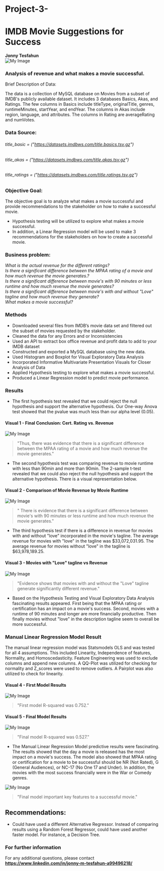# Project-3- 
 
# IMDB Movie Suggestions for Success 

**Jonny Tesfahun**\
![My Image](Images\IMDb_Header_Page.jpg)

### Analysis of revenue and what makes a movie successful. 

Brief Description of Data:

The data is a collection of MySQL database on Movies from a subset of IMDB's publicly available dataset. It includes 3 databases Basics, Akas, and Ratings. The few columns in Basics include titleType, originalTitle, genres, runtimeMinutes, startYear, and endYear. The columns in Akas include region, language, and attributes. The columns in Rating are averageRating and numVotes. 

### Data Source:

###### title_basic = ("https://datasets.imdbws.com/title.basics.tsv.gz")
###### title_akas = ("https://datasets.imdbws.com/title.akas.tsv.gz")
###### title_ratings = ("https://datasets.imdbws.com/title.ratings.tsv.gz")


### Objective Goal:

The objective goal is to analyze what makes a movie successful and provide recommendations to the stakeholder on how to make a successful movie. 
- Hypothesis testing will be utilized to explore what makes a movie successful. 
- In addition, a Linear Regression model will be used to make 3 recommendations for the stakeholders on how to create a successful movie.

### Business problem:

*What is the actual revenue for the different ratings?*\
*Is there a significant difference between the MPAA rating of a movie and how much revenue the movie generates.?*\
*Is there a significant difference between movie's with 90 minutes or less runtime and how much revenue the movie generates?*\
*Is there a significant difference between movie's with and without "Love" tagline and how much revenue they generate?*\
*What makes a movie successful?*


### Methods
- Downloaded several files from IMDB’s movie data set and filtered out the subset of movies requested by the stakeholder.
- Cleaned the data for any Errors and or Inconsistencies
- Used an API to extract box office revenue and profit data to add to your IMDB dataset
- Constructed and exported a MySQL database using the new data.
- Used Histogram and Boxplot for Visual Exploratory Data Analysis
- Incorporated Informative Multivariate Presentation Visuals for Closer Analysis of Data
 - Applied Hypothesis testing to explore what makes a movie successful.
- Produced a Linear Regression model to predict movie performance.


### Results 

- The first hypothesis test revealed that we could reject the null hypothesis and support the alternative hypothesis. Our One-way Anova test showed that the pvalue was much less than our alpha level (0.05). 

#### Visual 1 - Final Conclusion: Cert. Rating vs. Revenue
![My Image](Images/movie%20rating%20rev.png)
> "Thus, there was evidence that there is a significant difference between the MPAA rating of a movie and how much revenue the movie generates."
> 

- The second hypothesis test was comparing revenue to movie runtime with less than 90min and more than 90min. The 2-sample t-test revealed that we could also reject the null hypothesis and support the alternative hypothesis. There is a visual representation below.
 #### Visual 2 - Comparison of Movie Revenue by Movie Runtime
![My Image](Images/movie%20runtime%20rev.png)
> " There is evidence that there is a significant difference between movie's with 90 minutes or less runtime and how much revenue the movie generates."
> 

- The third hypothesis test if there is a difference in revenue for movies with and without "love" incorporated in the movie's tagline. The average revenue for movies with "love" in the tagline was $33,072,031.95. The average revenue for movies without "love" in the tagline is $63,978,189.25.

#### Visual 3 -  Movies with "Love" tagline vs Revenue
![My Image](Images/movie%20love%20tagline.png)
> "Evidence shows that movies with and without the "Love" tagline generate significantly different revenue." 
>

- Based on the Hypothesis Testing and Visual Exploratory Data Analysis fascinating results appeared. First being that the MPAA rating or certification has an impact on a movie's success. Second, movies with a runtime of 90 minutes and longer are more financially productive. Then finally movies without "love" in the description tagline seem to overall be more successful. 


### Manual Linear Regression Model Result 

The manual linear regression model was Statsmodels OLS and was tested for all 4 assumptions. This included Linearity, Independence of features, Normality,  and Homoscedasticity. Feature Engineering was used to exclude columns and append new columns. A QQ-Plot was utilized for checking for normality and Z_scores were used to remove outliers. A Pairplot was also utilized to check for linearity. 

#### Visual 4 - First Model Results
![My Image](Images/first_model_results.png)
> "First model R-squared was 0.752." 
>

#### Visual 5 - Final Model Results
![My Image](Images/final1_model_result.png)
> "Final model R-squared was 0.527." 
>

- The Manual Linear Regression Model predictive results were fascinating. The results showed that the day a movie is released has the most impact on a movie's success. The model also showed that MPAA rating or certification for a movie to be successful should be NR (Not Rated), G (General Audiences), or NC-17 (No One 17 and Under). In addition, the movies with the most success financially were in the War or Comedy genres.   

![My Image](Images/model_important%20_column.png)
> "Final model important key features to a successful movie." 
>


## Recommendations:

- Could have used a different Alternative Regressor. Instead of comparing results using a Random Forest Regressor, could have used another faster model. For instance, a Decision Tree. 



### For further information

For any additional questions, please contact **https://www.linkedin.com/in/jonny-m-tesfahun-a99496218/**
